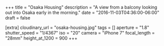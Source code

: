 +++
title = "Osaka Housing"
description = "A view from a balcony looking out into Osaka early in the morning."
date = "2016-11-03T04:36:00-06:00"
draft = false

[extra]
cloudinary_url = "osaka-housing.jpg"
tags = []
aperture = "1.8"
shutter_speed = "1/4367"
iso = "20"
camera = "iPhone 7"
focal_length = "28mm"
height_at_1200 = 900
+++
